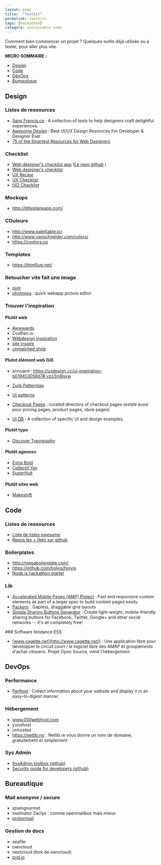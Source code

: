 ```yaml
---
layout: page
title:  "Toolkit"
permalink: toolkits
tags: [hackathon]
category: sustainable_code
---
```



Comment bien commencer un projet ? Quelques outils déjà utilisés ou à tester, pour aller plus vite.


<!--more-->

**MICRO SOMMAIRE :**

* [Design](#design)
* [Code](#code)
* [DevOps](#devops)
* [Bureautique](#bureautique)


## <a name="design"></a> Design



### Listes de ressources

- [Sans Francis.co](http://www.sansfrancis.co/) : A collection of tools to help designers craft delightful experiences.
- [Awesome Design](https://github.com/gztchan/awesome-design) : Best UI/UX Design Resources For Developer & Designer Ever
- [75 of the Smartest Resources for Web Designers](https://cmd-t.webydo.com/75-of-the-best-resources-for-web-designers-98208e8709a#.ofvj0urdu)

### Checklist

- [Web designer's checklist app](https://imaginarydesign.github.io/webdev-checklist/) ([Le repo github](https://github.com/Imaginarydesign/webdev-checklist) )
- [Web designer's checklist](http://webdesignerschecklist.com/)
- [UX Recipe](https://uxrecipe.github.io/#)
- [UX Checklist](https://uxchecklist.github.io/)
- [IXD Checklist](http://ixdchecklist.com/)

### Mockups

-   http://littleplaneapp.com/

### COuleurs

- http://www.palettable.io/
- http://www.vanschneider.com/colors/
- https://coolors.co

### Templates

- https://html5up.net/

### Retoucher vite fait une image

- [pixlr](https://pixlr.com/)
- [photopea](https://www.photopea.com/) : quick webapp picture editor

### Trouver l'inspiration

#### Plutôt web

- [Awwwards](http://www.awwwards.com/)
- CodPen.io
- [Webdesign Inspiration](http://www.webdesign-inspiration.com/)
- [site inspire](https://www.siteinspire.com/)
- [unmatched style](http://unmatchedstyle.com/gallery)

#### Plutot élément web (UI)

- annuaire : https://uxdesign.cc/ui-inspiration-b019453058d7#.vzz3m9qyw

- [Zurb Patterntap](http://zurb.com/patterntap)
- [UI patterns](http://ui-patterns.com/)
- [Checkout Pages](http://www.checkoutpages.xyz/) : curated directory of checkout pages (existe aussi pour pricing pages, product pages, store pages)
- [UI DB](http://uidb.io/) : A collection of specific UI and design examples.

#### Plutôt typo

- [Discover Typography](http://discover.typography.com/)

#### Plutôt agences

- [Extra Bold](http://www.extra-bold.net/references/)
- [Collectif Yay](http://www.collectif-yay.com/)
- [SuperHuit](http://superhuit.ch/)

#### Plutôt sites web

- [Makeshift](http://mkshft.org/)


## <a name="code"></a> Code

### Listes de ressources

* [Liste de listes *awesome*](https://github.com/sindresorhus/awesome)
* [Repos les + likés sur github](https://github.com/search?utf8=%E2%9C%93&q=stars%3A%3E0&type=Repositories&ref=searchresults)

### Boilerplates

* http://megaboilerplate.com/
* https://github.com/holyjs/holyjs
* [Node.js hackathon starter](https://github.com/sahat/hackathon-starter)

### Lib

- [Accelerated Mobile Pages (AMP) Project](https://www.ampproject.org/) : Fast and responsive custom elements as part of a larger spec to build content pages easily.
- [Packery](http://packery.metafizzy.co/) : Gapless, draggable grid layouts
- [Simple Sharing Buttons Generator](https://simplesharingbuttons.com) : Create light-weight, mobile-friendly sharing buttons for Facebook, Twitter, Google+ and other social networks -- it's all completely free!

### Software tendance ESS

- [www.cagette.net](http://www.cagette.net/) :
Une application libre pour développer le circuit court / le logiciel libre des AMAP et groupements d'achat citoyens. Projet Open Source, vend l'hébergement


## <a name="devops"></a> DevOps

### Performance
- [Perftool](http://performance-tool.devbridge.com/) : Collect information about your website and display it in an easy-to-digest manner.

### Hébergement

- www.000webhost.com
- yunohost
- unhosted
- https://netlib.re/ : Netlib.re vous donne un nom de domaine, gratuitement et simplement

### Sys Admin

- [SysAdmin toolbox (github)](https://github.com/skhaen/sysadmin-toolbox)
- [Security guide for developers (github)](https://github.com/FallibleInc/security-guide-for-developers)


## <a name="bureautique"></a> Bureautique

### Mail anonyme / secure

- spamgourmet
- mailinator
Zaclys : comme openmailbox mais mieux
- [protonmail](https://protonmail.com/)

### Gestion de docs

- seafile
- owncloud
- nextcloud (fork de owncloud)
- [pyd.io](https://pydio.com/)
